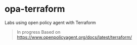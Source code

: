 # opa-terraform
Labs using open policy agent with Terraform
> In progress
Based on https://www.openpolicyagent.org/docs/latest/terraform/
